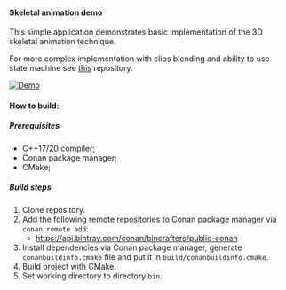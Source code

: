 #### Skeletal animation demo

This simple application demonstrates basic implementation of the 3D skeletal animation technique.  
  
For more complex implementation with clips blending and ability to use state machine see [this](https://github.com/n-paukov/swengine) repository.  

[![Demo](https://img.youtube.com/vi/xV0fzxvsOAo/0.jpg)](https://www.youtube.com/watch?v=xV0fzxvsOAo)


#### How to build:

##### Prerequisites

* C++17/20 compiler;
* Conan package manager;
* CMake;

##### Build steps

1. Clone repository.
2. Add the following remote repositories to Conan package manager via `conan remote add`:
    *  https://api.bintray.com/conan/bincrafters/public-conan
3. Install dependencies via Conan package manager, generate `conanbuildinfo.cmake` file and put it in `build/conanbuildinfo.cmake`.
4. Build project with CMake. 
5. Set working directory to directory `bin`.
